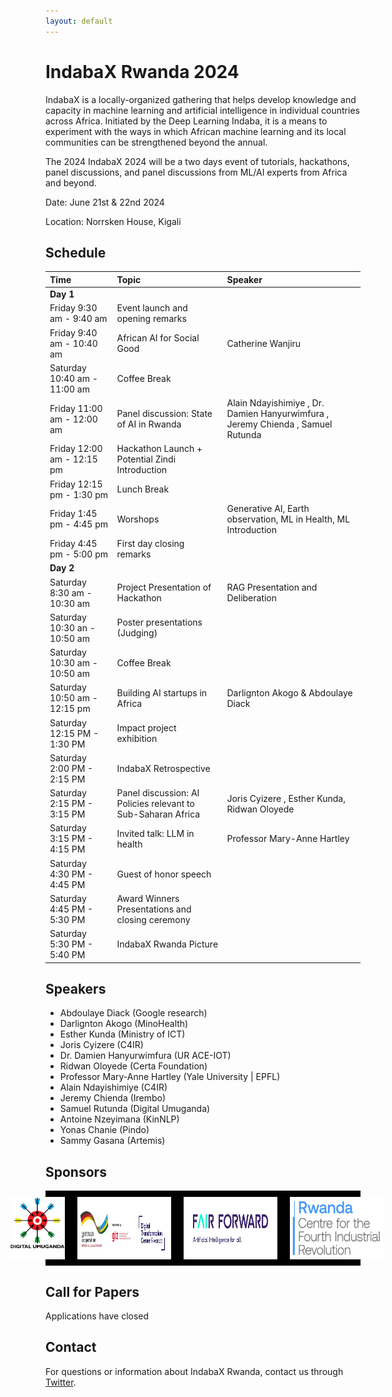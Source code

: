 ```yaml
---
layout: default
---
```

# IndabaX Rwanda 2024

 IndabaX is a locally-organized gathering that helps develop knowledge and capacity in machine learning and artificial intelligence in individual countries across Africa. Initiated by the Deep Learning Indaba, it is a means to experiment with the ways in which African machine learning and its local communities can be strengthened beyond the annual.

The 2024 IndabaX 2024 will be a two days event of tutorials, hackathons, panel discussions, and panel discussions from ML/AI experts from Africa and beyond.

Date: June 21st & 22nd 2024

Location: Norrsken House, Kigali

## Schedule
| Time                         | Topic                                                        | Speaker                                                                                      | 
|:-----------------------------|:-------------------------------------------------------------|:------------------------------------------------------------------------------------|
| **Day 1**                    |                                                              |                                                                                     |
| Friday 9:30 am - 9:40 am     | Event launch and opening remarks                             |                                                                                     |
| Friday 9:40 am - 10:40 am    | African AI for Social Good                                   | Catherine Wanjiru                                                                   |
| Saturday 10:40 am - 11:00 am | Coffee Break                                                 |                                                                                     |
| Friday 11:00 am - 12:00 am   | Panel discussion: State of AI in Rwanda                      | Alain Ndayishimiye ,  Dr. Damien Hanyurwimfura , Jeremy Chienda , Samuel Rutunda| 
| Friday 12:00 am - 12:15 pm   | Hackathon Launch + Potential Zindi Introduction              |                                                                                     |
| Friday 12:15 pm - 1:30 pm    | Lunch Break                                                  |                                                                                             |
| Friday 1:45 pm - 4:45 pm     | Worshops                                                     | Generative AI, Earth observation, ML in Health, ML Introduction                             |
| Friday 4:45 pm - 5:00 pm     | First day closing remarks                                    |                                                                                             |
| **Day 2**                    |                                                              |                                                                                             |
| Saturday 8:30 am - 10:30 am  | Project Presentation of Hackathon                            | RAG Presentation and Deliberation                                                           |
| Saturday 10:30 an - 10:50 am | Poster presentations (Judging)                               |                                                                                             | 
| Saturday 10:30 am - 10:50 am | Coffee Break                                                 |                                                                                             |
| Saturday 10:50 am - 12:15 pm | Building AI startups in Africa                               | Darlignton Akogo & Abdoulaye Diack                                                          | 
| Saturday 12:15 PM - 1:30 PM  | Impact project exhibition                                    |                                                                                             |  
| Saturday 2:00 PM - 2:15 PM   | IndabaX Retrospective                                        |                                                                                             |
| Saturday 2:15 PM - 3:15 PM   | Panel discussion: AI Policies relevant to Sub-Saharan Africa | Joris Cyizere , Esther Kunda, Ridwan Oloyede                                                |
| Saturday 3:15 PM - 4:15 PM   | Invited talk: LLM in health                                  | Professor Mary-Anne Hartley                                                                 | 
| Saturday 4:30 PM - 4:45 PM   | Guest of honor speech                                        |                                                                                             | 
| Saturday 4:45 PM - 5:30 PM   |  Award Winners Presentations and closing ceremony            |                                                                                             |
| Saturday 5:30 PM - 5:40 PM   | IndabaX Rwanda Picture                                       |                                                                                             |



## Speakers

- Abdoulaye Diack (Google research)
- Darlignton Akogo (MinoHealth)
- Esther Kunda (Ministry of ICT)
- Joris Cyizere (C4IR)
-  Dr. Damien Hanyurwimfura (UR ACE-IOT)
- Ridwan Oloyede (Certa Foundation)
- Professor Mary-Anne Hartley (Yale University \| EPFL)
- Alain Ndayishimiye  (C4IR)
- Jeremy Chienda (Irembo)
- Samuel Rutunda (Digital Umuganda)
- Antoine Nzeyimana (KinNLP)
- Yonas Chanie (Pindo)
- Sammy Gasana (Artemis)

<style>
.speaker {
  display: inline-block;
  width: 30%;
  margin: 20px 3% 20px 0;
  text-align: center;
}
.speaker img {
  display: block;
  margin: 0 auto;
  width: 100%;
  max-width: 200px;
  border-radius: 50%;
}
.speaker h3 {
  margin: 10px 0 0 0;
  color: #ff0000; /* replace with desired color */
}

.sponsor-logos {
  display: flex;
  justify-content: center;
  align-items: center;
  padding: 10px;
  background-color: #000000;
  margin-bottom: 20px;
  text-align: center;
}

.sponsor-logos img {
  margin-right: 20px;
}


</style>

<!-- <div class="speaker">
  <img src="./speakers/chris.jpg" alt="Speaker Name">
  <h3> Chris Fourie </h3>
</div>

<!-- <h3><a href="https://example.com">Speaker Name</a></h3> -->

<!-- <div class="speaker">
  <img src="./speakers/vukosi.jpg" alt="Speaker Name">
  <h3> Vukosi Marivate </h3>
</div>

<div class="speaker" style="margin-right: 0;">
  <img src="speakers/sam.jpg" alt="Speaker Name">
  <h3> Samuel Rutunda </h3>
</div>

<div class="speaker">
  <img src="./speakers/isaac.jpg" alt="Speaker Name">
  <h3>Isaac Manzi</h3>
</div>

<div class="speaker">
  <img src="./speakers/sara.jpg">
  <h3> Sara Hooker </h3>
</div>

<div class="speaker" style="margin-right: 0;">
  <img src="./speakers/kathleen.jpg" alt="Speaker Name">
  <h3> Kathleen Siminyu </h3>
</div> -->

## Sponsors

<div class="sponsor-logos">
  <img src="./static/DU.png" alt="Digital Umuganda" width="150" height="100">
  <img src="./static/GIZ.jpeg" alt="Digital transformation Center" width="150" height="100">
  <img src="./static/Fair-forward.jpeg" alt="Fair Forward" width="150" height="100">
  <img src="./static/C4IR.jpeg" alt="Center for the forth industrial revolution" width="150" height="100">
</div>

## Call for Papers

Applications have closed
      
## Contact

For questions or information about IndabaX Rwanda, contact us through [Twitter](https://twitter.com/IndabaXRwanda).
